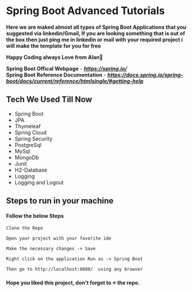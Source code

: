 
# Spring Boot Advanced Tutorials

**Here we are maked almost all types of Spring Boot Applications that you suggested via linkedin/Gmail, If you are looking something that is out of the box then just ping me in linkedin or mail with your required project i will make the template for you for free**

**Happy Coding always  Love from Alan**💖

**Spring Boot Offical Webpage** - ***https://spring.io/*** <br>
**Spring Boot Reference Documentation** - ***https://docs.spring.io/spring-boot/docs/current/reference/htmlsingle/#getting-help***

## Tech We Used Till Now

- Spring Boot
- JPA
- Thymeleaf
- Spring Cloud
- Spring Security
- PostgreSql
- MySql
- MongoDb
- Junit
- H2-Database
- Logging
- Logging and Logout


## Steps to run in your machine

#### Follow the below Steps
```
Clone the Repo

Open your project with your favorite ide

Make the necessary changes -> Save

Right click on the application Run as -> Spring Boot

Then go to http://localhost:8080/  using any browser
```




#### Hope you liked this project, don't forget to ⭐ the repo.
